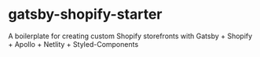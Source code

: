 # gatsby-shopify-starter
A boilerplate for creating custom Shopify storefronts with Gatsby + Shopify + Apollo + Netlity + Styled-Components
